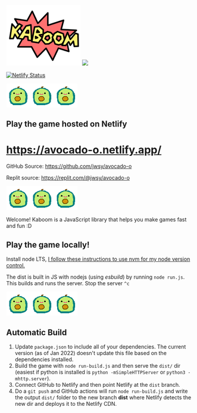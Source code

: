 ![kaboom](learn/kaboom.png) <img src="https://www.netlify.com/v3/img/components/logomark.png" height="160px">

[![Netlify Status](https://api.netlify.com/api/v1/badges/3780e935-7729-4b5d-92aa-d641286295e7/deploy-status)](https://app.netlify.com/sites/avocado-o/deploys)

![avocado](avocado-icon.png)![avocado](avocado-icon.png)![avocado](avocado-icon.png)

## Play the game hosted on Netlify
# https://avocado-o.netlify.app/

GitHub Source: https://github.com/jwsy/avocado-o

Replit source: https://replit.com/@jwsy/avocado-o

![avocado](avocado-icon.png)![avocado](avocado-icon.png)![avocado](avocado-icon.png)

Welcome! Kaboom is a JavaScript library that helps you make games fast and fun :D

Play the game locally!
----------------------
Install node LTS, [I follow these instructions to use nvm for my node version control.](https://heynode.com/tutorial/install-nodejs-locally-nvm/)

The dist is built in JS with nodejs (using *esbuild*) by running `node run.js`. This builds and runs the server. Stop the server `^c`

![avocado](avocado-icon.png)![avocado](avocado-icon.png)![avocado](avocado-icon.png)

Automatic Build
---------------
1. Update `package.json` to include all of your dependencies. The current version (as of Jan 2022) doesn't update this file based on the dependencies installed.
1. Build the game with `node run-build.js` and then serve the `dist/` dir (easiest if python is installed is `python -mSimpleHTTPServer` or `python3 -mhttp.server`). 
1. Connect GitHub to Netlify and then point Netlify at the `dist` branch.
1. Do a `git push` and GitHub actions will run `node run-build.js` and write the output `dist/` folder to the new branch **dist** where Netlify detects the new dir and deploys it to the Netlify CDN.